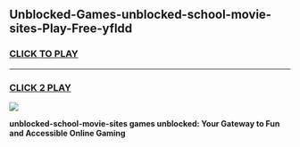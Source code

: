 
## Unblocked-Games-unblocked-school-movie-sites-Play-Free-yfldd
<h3>
<a href="https://premium76.site?title=unblocked-school-movie-sites&ref=12A">CLICK TO PLAY</a></h3>
<hr>

<h3>
<a href="https://premium76.site?title=unblocked-school-movie-sites&ref=12A">CLICK 2 PLAY</a>
  
</h3>

<a href="https://premium76.site?title=unblocked-school-movie-sites&ref=12A"><img src="https://clearcache.store/games.png"></a>


**unblocked-school-movie-sites games unblocked: Your Gateway to Fun and Accessible Online Gaming**
